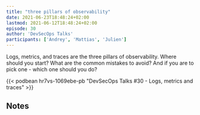 ```yaml
---
title: "three pillars of observability"
date: 2021-06-23T18:48:24+02:00
lastmod: 2021-06-12T18:48:24+02:00
episode: 30
author: 'DevSecOps Talks'
participants: ['Andrey', 'Mattias', 'Julien']
---
```


Logs, metrics, and traces are the three pillars of observability. Where should you start? What are the common mistakes to avoid? And if you are to pick one - which one should you do?


<!--more-->

<!-- Player -->

{{< podbean hr7vs-1069ebe-pb "DevSecOps Talks #30 - Logs, metrics and traces" >}}

## Notes
